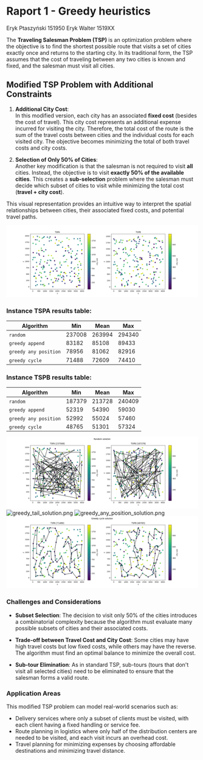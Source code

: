 # Raport 1 - Greedy heuristics

Eryk Ptaszyński 151950
Eryk Walter 1519XX

The **Traveling Salesman Problem (TSP)** is an optimization problem where the objective is to find the shortest possible route that visits a set of cities exactly once and returns to the starting city. In its traditional form, the TSP assumes that the cost of traveling between any two cities is known and fixed, and the salesman must visit all cities.

## Modified TSP Problem with Additional Constraints

1. **Additional City Cost**:  
   In this modified version, each city has an associated **fixed cost** (besides the cost of travel). This city cost represents an additional expense incurred for visiting the city. Therefore, the total cost of the route is the sum of the travel costs between cities and the individual costs for each visited city. The objective becomes minimizing the total of both travel costs and city costs.

2. **Selection of Only 50% of Cities**:  
   Another key modification is that the salesman is not required to visit **all** cities. Instead, the objective is to visit **exactly 50% of the available cities**. This creates a **sub-selection** problem where the salesman must decide which subset of cities to visit while minimizing the total cost (**travel + city cost**).

This visual representation provides an intuitive way to interpret the spatial relationships between cities, their associated fixed costs, and potential travel paths.

![cities.png](cities.png)

### Instance TSPA results table:

| Algorithm             | Min    | Mean   | Max    |
| --------------------- | ------ | ------ | ------ |
| `random`              | 237008 | 263994 | 294340 |
| `greedy append`       | 83182  | 85108  | 89433  |
| `greedy any position` | 78956  | 81062  | 82916  |
| `greedy cycle`        | 71488  | 72609  | 74410  |

### Instance TSPB results table:

| Algorithm             | Min    | Mean   | Max    |
| --------------------- | ------ | ------ | ------ |
| `random`              | 187379 | 213728 | 240409 |
| `greedy append`       | 52319  | 54390  | 59030  |
| `greedy any position` | 52992  | 55024  | 57460  |
| `greedy cycle`        | 48765  | 51301  | 57324  |

![random_solution.png](random_solution.png)
![greedy_tail_solution.png](greedy_tail_solution.png)
![greedy_any_position_solution.png](greedy_any_position_solution.png)
![greedy_cycle_solution.png](greedy_cycle_solution.png)

### Challenges and Considerations

- **Subset Selection**: The decision to visit only 50% of the cities introduces a combinatorial complexity because the algorithm must evaluate many possible subsets of cities and their associated costs.
- **Trade-off between Travel Cost and City Cost**: Some cities may have high travel costs but low fixed costs, while others may have the reverse. The algorithm must find an optimal balance to minimize the overall cost.

- **Sub-tour Elimination**: As in standard TSP, sub-tours (tours that don't visit all selected cities) need to be eliminated to ensure that the salesman forms a valid route.

### Application Areas

This modified TSP problem can model real-world scenarios such as:

- Delivery services where only a subset of clients must be visited, with each client having a fixed handling or service fee.
- Route planning in logistics where only half of the distribution centers are needed to be visited, and each visit incurs an overhead cost.
- Travel planning for minimizing expenses by choosing affordable destinations and minimizing travel distance.
